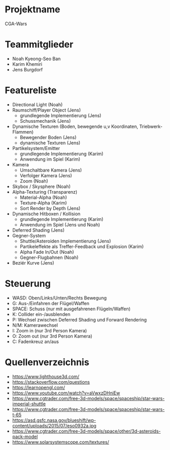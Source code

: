 # Projektname
CGA-Wars

# Teammitglieder

- Noah Kyeong-Seo Ban
- Karim Khemiri
- Jens Burgdorf

# Featureliste

- Directional Light (Noah)
- Raumschiff/Player Object (Jens)
  - grundlegende Implementierung (Jens)
  - Schussmechanik (Jens)
- Dynamische Texturen (Boden, bewegende u,v Koordinaten, Triebwerk-Flammen)
  - Bewegender Boden (Jens)
  - dynamische Texturen (Jens)
- Partikelsystem/Emitter
  - grundlegende Implementierung (Karim)
  - Anwendung im Spiel (Karim)
- Kamera
  - Umschaltbare Kamera (Jens)
  - Verfolger Kamera (Jens) 
  - Zoom (Noah)
- Skybox / Skysphere (Noah)
- Alpha-Texturing (Transparenz)
  - Material-Alpha (Noah)
  - Texture-Alpha (Karim)
  - Sort Render by Depth (Jens)
- Dynamische Hitboxen / Kollision
  - grundlegende Implementierung (Karim)
  - Anwendung im Spiel (Jens und Noah)
- Deferred Shading (Jens)
- Gegner-System
  - Shuttle/Asteroiden Implementierung (Jens)
  - Partikeleffekte als Treffer-Feedback und Explosion (Karim)
  - Alpha Fade In/Out (Noah)
  - Gegner-Flugbahnen (Noah)
- Beziér Kurve (Jens)

# Steuerung

- WASD: Oben/Links/Unten/Rechts Bewegung
- G: Aus-/Einfahren der Flügel/Waffen
- SPACE: Schuss (nur mit ausgefahrenen Flügeln/Waffen)
- K: Collider ein-/ausblenden
- P: Wechsel zwischen Deferred Shading und Forward Rendering
- N/M: Kamerawechsel
- I: Zoom in (nur 3rd Person Kamera)
- O: Zoom out (nur 3rd Person Kamera)
- C: Fadenkreuz an/aus



# Quellenverzeichnis
- https://www.lighthouse3d.com/
- https://stackoverflow.com/questions
- https://learnopengl.com/
- https://www.youtube.com/watch?v=aVwxzDHniEw
- https://www.cgtrader.com/free-3d-models/space/spaceship/star-wars-imperial-shuttle
- https://www.cgtrader.com/free-3d-models/space/spaceship/star-wars-t-65
- https://asd.gsfc.nasa.gov/blueshift/wp-content/uploads/2015/07/eso0932a.jpg
- https://www.cgtrader.com/free-3d-models/space/other/3d-asteroids-pack-model
- https://www.solarsystemscope.com/textures/
